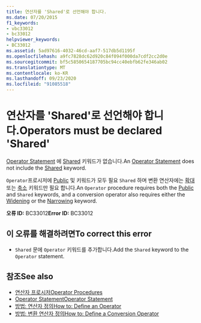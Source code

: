 ```yaml
---
title: 연산자를 'Shared'로 선언해야 합니다.
ms.date: 07/20/2015
f1_keywords:
- vbc33012
- bc33012
helpviewer_keywords:
- BC33012
ms.assetid: 5ad97616-4032-46cd-aaf7-517db5d1195f
ms.openlocfilehash: a9fc7828dc62d920c84f094f000da7cdf2cc2d0e
ms.sourcegitcommit: bf5c5850654187705bc94cc40ebfb62fe346ab02
ms.translationtype: MT
ms.contentlocale: ko-KR
ms.lasthandoff: 09/23/2020
ms.locfileid: "91085518"
---
```

# <a name="operators-must-be-declared-shared"></a><span data-ttu-id="f9672-102">연산자를 'Shared'로 선언해야 합니다.</span><span class="sxs-lookup"><span data-stu-id="f9672-102">Operators must be declared 'Shared'</span></span>

<span data-ttu-id="f9672-103">[Operator Statement](../language-reference/statements/operator-statement.md) 에 [Shared](../language-reference/modifiers/shared.md) 키워드가 없습니다.</span><span class="sxs-lookup"><span data-stu-id="f9672-103">An [Operator Statement](../language-reference/statements/operator-statement.md) does not include the [Shared](../language-reference/modifiers/shared.md) keyword.</span></span>  
  
 <span data-ttu-id="f9672-104">`Operator`프로시저에 [Public](../language-reference/modifiers/public.md) 및 키워드가 모두 필요 `Shared` 하며 변환 연산자에는 [확대](../language-reference/modifiers/widening.md) 또는 [축소](../language-reference/modifiers/narrowing.md) 키워드만 필요 합니다.</span><span class="sxs-lookup"><span data-stu-id="f9672-104">An `Operator` procedure requires both the [Public](../language-reference/modifiers/public.md) and `Shared` keywords, and a conversion operator also requires either the [Widening](../language-reference/modifiers/widening.md) or the [Narrowing](../language-reference/modifiers/narrowing.md) keyword.</span></span>  
  
 <span data-ttu-id="f9672-105">**오류 ID:** BC33012</span><span class="sxs-lookup"><span data-stu-id="f9672-105">**Error ID:** BC33012</span></span>  
  
## <a name="to-correct-this-error"></a><span data-ttu-id="f9672-106">이 오류를 해결하려면</span><span class="sxs-lookup"><span data-stu-id="f9672-106">To correct this error</span></span>  
  
- <span data-ttu-id="f9672-107">`Shared` 문에 `Operator` 키워드를 추가합니다.</span><span class="sxs-lookup"><span data-stu-id="f9672-107">Add the `Shared` keyword to the `Operator` statement.</span></span>  
  
## <a name="see-also"></a><span data-ttu-id="f9672-108">참조</span><span class="sxs-lookup"><span data-stu-id="f9672-108">See also</span></span>

- [<span data-ttu-id="f9672-109">연산자 프로시저</span><span class="sxs-lookup"><span data-stu-id="f9672-109">Operator Procedures</span></span>](../programming-guide/language-features/procedures/operator-procedures.md)
- [<span data-ttu-id="f9672-110">Operator Statement</span><span class="sxs-lookup"><span data-stu-id="f9672-110">Operator Statement</span></span>](../language-reference/statements/operator-statement.md)
- [<span data-ttu-id="f9672-111">방법: 연산자 정의</span><span class="sxs-lookup"><span data-stu-id="f9672-111">How to: Define an Operator</span></span>](../programming-guide/language-features/procedures/how-to-define-an-operator.md)
- [<span data-ttu-id="f9672-112">방법: 변환 연산자 정의</span><span class="sxs-lookup"><span data-stu-id="f9672-112">How to: Define a Conversion Operator</span></span>](../programming-guide/language-features/procedures/how-to-define-a-conversion-operator.md)
